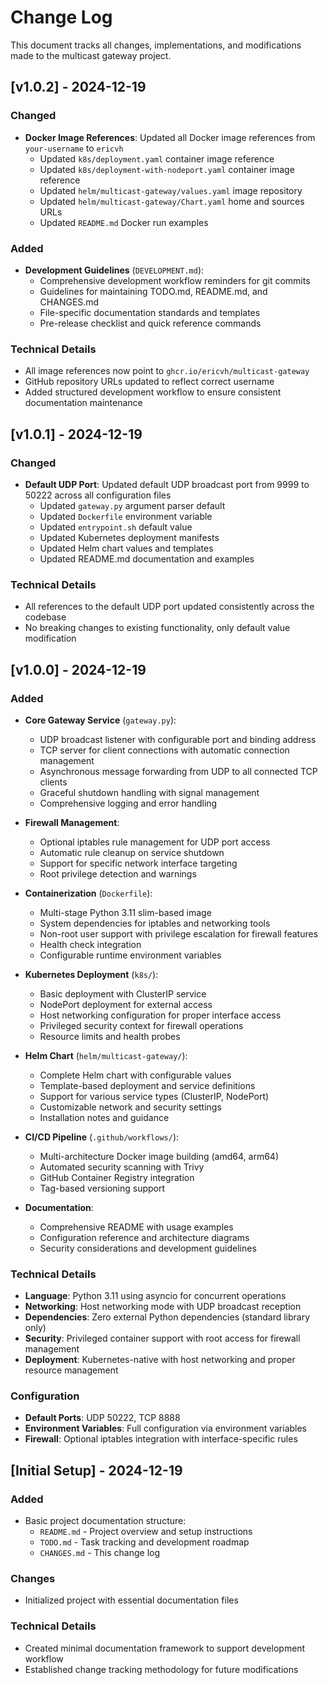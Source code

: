 # Change Log

This document tracks all changes, implementations, and modifications made to the multicast gateway project.

## [v1.0.2] - 2024-12-19

### Changed
- **Docker Image References**: Updated all Docker image references from `your-username` to `ericvh`
  - Updated `k8s/deployment.yaml` container image reference
  - Updated `k8s/deployment-with-nodeport.yaml` container image reference
  - Updated `helm/multicast-gateway/values.yaml` image repository
  - Updated `helm/multicast-gateway/Chart.yaml` home and sources URLs
  - Updated `README.md` Docker run examples

### Added
- **Development Guidelines** (`DEVELOPMENT.md`):
  - Comprehensive development workflow reminders for git commits
  - Guidelines for maintaining TODO.md, README.md, and CHANGES.md
  - File-specific documentation standards and templates
  - Pre-release checklist and quick reference commands

### Technical Details
- All image references now point to `ghcr.io/ericvh/multicast-gateway`
- GitHub repository URLs updated to reflect correct username
- Added structured development workflow to ensure consistent documentation maintenance

## [v1.0.1] - 2024-12-19

### Changed
- **Default UDP Port**: Updated default UDP broadcast port from 9999 to 50222 across all configuration files
  - Updated `gateway.py` argument parser default
  - Updated `Dockerfile` environment variable
  - Updated `entrypoint.sh` default value
  - Updated Kubernetes deployment manifests
  - Updated Helm chart values and templates
  - Updated README.md documentation and examples

### Technical Details
- All references to the default UDP port updated consistently across the codebase
- No breaking changes to existing functionality, only default value modification

## [v1.0.0] - 2024-12-19

### Added
- **Core Gateway Service** (`gateway.py`):
  - UDP broadcast listener with configurable port and binding address
  - TCP server for client connections with automatic connection management
  - Asynchronous message forwarding from UDP to all connected TCP clients
  - Graceful shutdown handling with signal management
  - Comprehensive logging and error handling

- **Firewall Management**:
  - Optional iptables rule management for UDP port access
  - Automatic rule cleanup on service shutdown
  - Support for specific network interface targeting
  - Root privilege detection and warnings

- **Containerization** (`Dockerfile`):
  - Multi-stage Python 3.11 slim-based image
  - System dependencies for iptables and networking tools
  - Non-root user support with privilege escalation for firewall features
  - Health check integration
  - Configurable runtime environment variables

- **Kubernetes Deployment** (`k8s/`):
  - Basic deployment with ClusterIP service
  - NodePort deployment for external access
  - Host networking configuration for proper interface access
  - Privileged security context for firewall operations
  - Resource limits and health probes

- **Helm Chart** (`helm/multicast-gateway/`):
  - Complete Helm chart with configurable values
  - Template-based deployment and service definitions
  - Support for various service types (ClusterIP, NodePort)
  - Customizable network and security settings
  - Installation notes and guidance

- **CI/CD Pipeline** (`.github/workflows/`):
  - Multi-architecture Docker image building (amd64, arm64)
  - Automated security scanning with Trivy
  - GitHub Container Registry integration
  - Tag-based versioning support

- **Documentation**:
  - Comprehensive README with usage examples
  - Configuration reference and architecture diagrams
  - Security considerations and development guidelines

### Technical Details
- **Language**: Python 3.11 using asyncio for concurrent operations
- **Networking**: Host networking mode with UDP broadcast reception
- **Dependencies**: Zero external Python dependencies (standard library only)
- **Security**: Privileged container support with root access for firewall management
- **Deployment**: Kubernetes-native with host networking and proper resource management

### Configuration
- **Default Ports**: UDP 50222, TCP 8888
- **Environment Variables**: Full configuration via environment variables
- **Firewall**: Optional iptables integration with interface-specific rules

## [Initial Setup] - 2024-12-19

### Added
- Basic project documentation structure:
  - `README.md` - Project overview and setup instructions
  - `TODO.md` - Task tracking and development roadmap  
  - `CHANGES.md` - This change log

### Changes
- Initialized project with essential documentation files

### Technical Details
- Created minimal documentation framework to support development workflow
- Established change tracking methodology for future modifications

